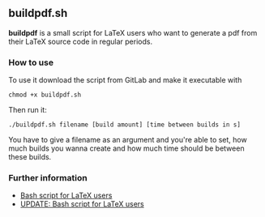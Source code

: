 ## buildpdf.sh
**buildpdf** is a small script for LaTeX users who want to generate a pdf from their LaTeX source code in regular periods.

### How to use

To use it download the script from GitLab and make it executable with

```
chmod +x buildpdf.sh
```

Then run it:

```
./buildpdf.sh filename [build amount] [time between builds in s]
```

You have to give a filename as an argument and you're able to set, how much builds you wanna create and how much time should be between these builds.

### Further information

 - [Bash script for LaTeX users](https://mmk2410.org/2015/01/06/107/)
 - [UPDATE: Bash script for LaTeX users](https://mmk2410.org/2015/01/09/update-bash-script-for-latex-users/)